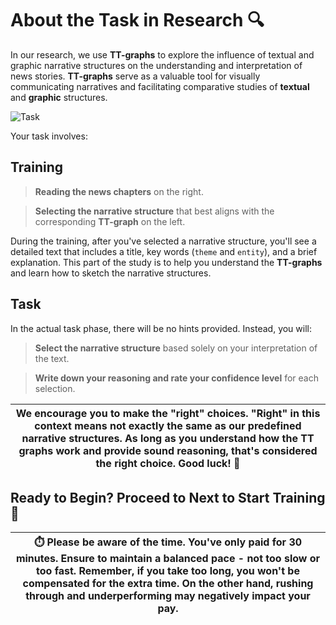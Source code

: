 # About the Task in Research 🔍

In our research, we use **TT-graphs** to explore the influence of textual and graphic narrative structures on the understanding and interpretation of news stories. **TT-graphs** serve as a valuable tool for visually communicating narratives and facilitating comparative studies of **textual** and **graphic** structures.

![Task](/user_study_narrative_sketch/images/task.png)

Your task involves:

## Training

> **Reading the news chapters** on the right.

> **Selecting the narrative structure** that best aligns with the corresponding **TT-graph** on the left.

During the training, after you've selected a narrative structure, you'll see a detailed text that includes a title, key words (`theme` and `entity`), and a brief explanation. This part of the study is to help you understand the **TT-graphs** and learn how to sketch the narrative structures.

## Task

In the actual task phase, there will be no hints provided. Instead, you will:

> **Select the narrative structure** based solely on your interpretation of the text.

> **Write down your reasoning and rate your confidence level** for each selection.

| We encourage you to make the "right" choices. "Right" in this context means not exactly the same as our predefined narrative structures. As long as you understand how the TT graphs work and provide sound reasoning, that's considered the right choice. Good luck! 🌟 |
| ------------------------------------------------------------------------------------------------------------------------------------------------------------------------------------------------------------------------------------------------------------------------ |

## Ready to Begin? Proceed to Next to Start Training 🚀

| ⏱️ Please be aware of the time. You've only paid for 30 minutes. Ensure to maintain a balanced pace - not too slow or too fast. Remember, if you take too long, you won't be compensated for the extra time. On the other hand, rushing through and underperforming may negatively impact your pay. |
| --------------------------------------------------------------------------------------------------------------------------------------------------------------------------------------------------------------------------------------------------------------------------------------------------- |
